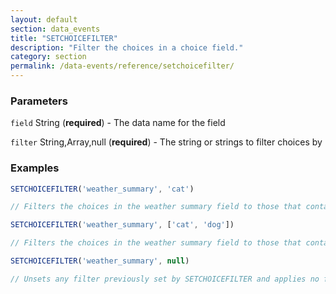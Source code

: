 ```yaml
---
layout: default
section: data_events
title: "SETCHOICEFILTER"
description: "Filter the choices in a choice field."
category: section
permalink: /data-events/reference/setchoicefilter/
---
```


### Parameters

`field` String (__required__) - The data name for the field

`filter` String,Array,null (__required__) - The string or strings to filter choices by

### Examples

```js
SETCHOICEFILTER('weather_summary', 'cat')

// Filters the choices in the weather summary field to those that contain 'cat'
```


```js
SETCHOICEFILTER('weather_summary', ['cat', 'dog'])

// Filters the choices in the weather summary field to those that contain 'cat' or 'dog'
```


```js
SETCHOICEFILTER('weather_summary', null)

// Unsets any filter previously set by SETCHOICEFILTER and applies no filter
```